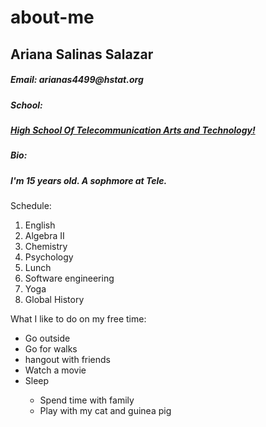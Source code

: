 # about-me
## Ariana Salinas Salazar 

##### _Email: arianas4499@hstat.org_  

##### School: 
##### **[High School Of Telecommunication Arts and Technology!](https://www.hstat.org)**

##### Bio: 
##### I'm 15 years old. A sophmore at Tele. 

Schedule: 
<ol>
<li>English</li>
<li>Algebra II</li>
<li>Chemistry</li>
<li>Psychology</li>
<li>Lunch</li>
<li>Software engineering</li>
<li>Yoga</li>
<li>Global History</li>
</ol>

What I like to do on my free time:
<ul>
<li>Go outside</li>
<li>Go for walks</li>
<li>hangout with friends</li>
<li>Watch a movie</li>
<li>Sleep</li>
  <ul>
  <li>Spend time with family</li>
  <li>Play with my cat and guinea pig</li>
  </ul>
 </li>
</ul>


